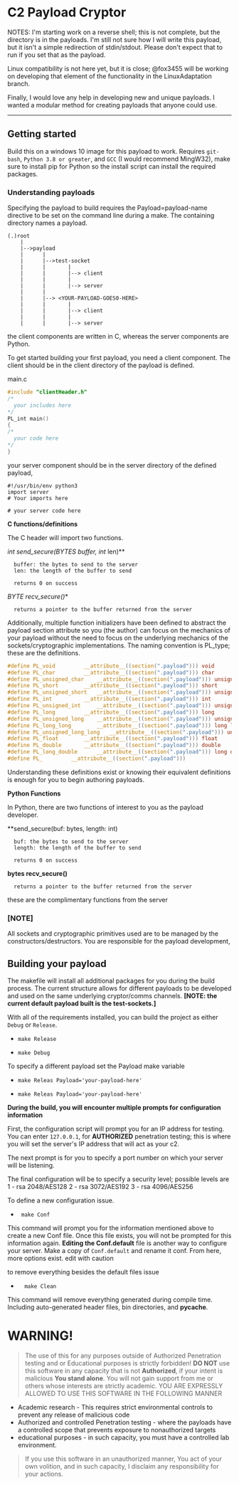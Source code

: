 # C2 Payload Cryptor

NOTES:
I'm starting work on a reverse shell; this is not complete, but the directory is in the payloads. I'm still not sure how I will write this payload, but it isn't a simple redirection of stdin/stdout. Please don't expect that to run if you set that as the payload.

Linux compatibility is not here yet, but it is close; @fox3455 will be working on developing that element of the functionality in the LinuxAdaptation branch.

Finally, I would love any help in developing new and unique payloads. I wanted a modular method for creating payloads that anyone could use. 

---
## Getting started
Build this on a windows 10 image for this payload to work.
Requires ```git-bash```, ```Python 3.8 or greater```, and ```GCC``` (I would recommend MingW32), make sure to install pip for Python so the install script can install the required packages.

### Understanding payloads
Specifying the payload to build requires the Payload=payload-name directive to be set on the command line during a make. The containing directory names a payload.
```
(.)root
    |
    |-->payload
    |      |
    |      |-->test-socket
    |      |       |
    |      |       |--> client
    |      |       |
    |      |       |--> server
    |      |
    |      |--> <YOUR-PAYLOAD-GOES0-HERE>
    |      |       |
    |      |       |--> client
    |      |       |
    |      |       |--> server
```
the client components are written in C, whereas the server components are Python. 

To get started building your first payload, you need a client component. The client should be in the client directory of the payload is defined.

main.c
```C
#include "clientHeader.h"
/*
  your includes here
*/
PL_int main()
{
/*
  your code here
*/
}
```
your server component should be in the server directory of the defined payload, 
```python3
#!/usr/bin/env python3
import server
# Your imports here

# your server code here
```
**C functions/definitions**

The C header will import two functions.

**int send_secure(BYTES* buffer, int* len)**
```
  buffer: the bytes to send to the server
  len: the length of the buffer to send
  
  returns 0 on success
```
**BYTE* recv_secure()**
```
  returns a pointer to the buffer returned from the server 
```
Additionally, multiple function initializers have been defined to abstract the payload section attribute so you (the author) can focus on the mechanics of your payload without the need to focus on the underlying mechanics of the sockets/cryptographic implementations. The naming convention is PL_type; these are the definitions.
```C
#define PL_void			__attribute__((section(".payload"))) void
#define PL_char 		__attribute__((section(".payload"))) char 
#define PL_unsigned_char 	__attribute__((section(".payload"))) unsigned char 
#define PL_short 		__attribute__((section(".payload"))) short
#define PL_unsigned_short 	__attribute__((section(".payload"))) unsigned short
#define PL_int		 	__attribute__((section(".payload"))) int
#define PL_unsigned_int		__attribute__((section(".payload"))) unsigned int
#define PL_long		 	__attribute__((section(".payload"))) long 
#define PL_unsigned_long 	__attribute__((section(".payload"))) unsigned long
#define PL_long_long	 	__attribute__((section(".payload"))) long long
#define PL_unsigned_long_long 	__attribute__((section(".payload"))) unsigned long long
#define PL_float	 	__attribute__((section(".payload"))) float
#define PL_double	 	__attribute__((section(".payload"))) double
#define PL_long_double	 	__attribute__((section(".payload"))) long double
#define PL_		 	__attribute__((section(".payload")))
```
Understanding these definitions exist or knowing their equivalent definitions is enough for you to begin authoring payloads.

**Python Functions**

In Python, there are two functions of interest to you as the payload developer.


**send_secure(buf: bytes, length: int)
```
  buf: the bytes to send to the server
  length: the length of the buffer to send
  
  returns 0 on success
```
**bytes recv_secure()**
```
  returns a pointer to the buffer returned from the server 
```
these are the complimentary functions from the server 

### [NOTE]
All sockets and cryptographic primitives used are to be managed by the constructors/destructors. You are responsible for the payload development, 
## Building your payload

The makefile will install all additional packages for you during the build process. The current structure allows for different payloads to be developed and used on the same underlying cryptor/comms channels. **[NOTE: the current default payload built is the test-sockets.]**

With all of the requirements installed, you can build the project as either ```Debug``` or ```Release```.
  -     make Release 
  -     make Debug

To specify a different payload set the Payload make variable
  -     make Releas Payload='your-payload-here'
  -     make Releas Payload='your-payload-here'

**During the build, you will encounter  multiple prompts for configuration information**

First, the configuration script will prompt you for an IP address for testing. You can enter ```127.0.0.1```, for **AUTHORIZED** penetration testing; this is where you will set the server's IP address that will act as your c2. 

The next prompt is for you to specify a port number on which your server will be listening. 

The final configuration will be to specify a security level; possible levels are 
    1 - rsa 2048/AES128
    2 - rsa 3072/AES192
    3 - rsa 4096/AES256

To define a new configuration issue.
-      make Conf
This command will prompt you for the information mentioned above to create a new Conf file. Once this file exists, you will not be prompted for this information again. 
**Editing the Conf.default** file is another way to configure your server. Make a copy of ```Conf.default``` and rename it conf. From here, more options exist. edit with caution

to remove everything besides the default files issue
-       make Clean
This command will remove everything generated during compile time. Including auto-generated header files, bin directories, and __pycache__.

# WARNING!
> The use of this for any purposes outside of Authorized Penetration testing and or Educational purposes is strictly forbidden! **DO NOT** use this software in any capacity that is not **Authorized**, if your intent is malicious **You stand alone**. You will not gain support from me or others whose interests are strictly academic.
> YOU ARE EXPRESSLY ALLOWED TO USE THIS SOFTWARE IN THE FOLLOWING MANNER
* Academic research - This requires strict environmental controls to prevent any release of malicious code 
* Authorized and controlled Penetration testing - where the payloads have a controlled scope that prevents exposure to nonauthorized targets
* educational purposes - in such capacity, you must have a controlled lab environment.

> If you use this software in an unauthorized manner, You act of your own volition, and in such capacity, I disclaim any responsibility for your actions. 
